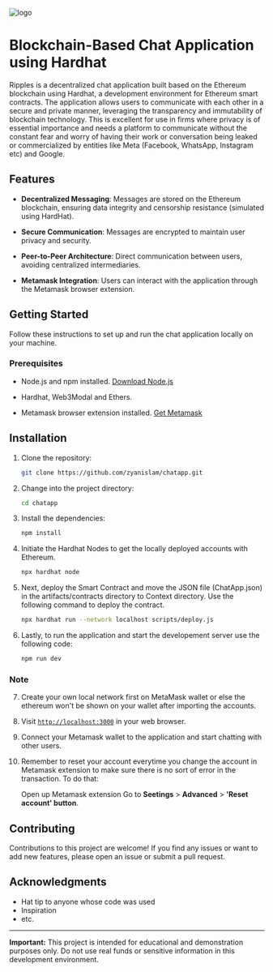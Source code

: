 ![logo](https://github.com/zyanislam/chatapp/assets/89903034/dcf6ad2f-c46e-4cc8-b54f-8fed344595e4)

# Blockchain-Based Chat Application using Hardhat

Ripples is a decentralized chat application built based on the Ethereum blockchain using Hardhat, a development environment for Ethereum smart contracts. The application allows users to communicate with each other in a secure and private manner, leveraging the transparency and immutability of blockchain technology. This is excellent for use in firms where privacy is of essential importance and needs a platform to communicate without the constant fear and worry of having their work or conversation being leaked or commercialized by entities like Meta (Facebook, WhatsApp, Instagram etc) and Google.

## Features

- **Decentralized Messaging**: Messages are stored on the Ethereum blockchain, ensuring data integrity and censorship resistance (simulated using HardHat).

- **Secure Communication**: Messages are encrypted to maintain user privacy and security.

- **Peer-to-Peer Architecture**: Direct communication between users, avoiding centralized intermediaries.

- **Metamask Integration**: Users can interact with the application through the Metamask browser extension.

## Getting Started

Follow these instructions to set up and run the chat application locally on your machine.

### Prerequisites

- Node.js and npm installed. [Download Node.js](https://nodejs.org/en/download/)
  
- Hardhat, Web3Modal and Ethers.

- Metamask browser extension installed. [Get Metamask](https://metamask.io/)

## Installation

1. Clone the repository:
   ```bash
   git clone https://github.com/zyanislam/chatapp.git
   ```

2. Change into the project directory:
   ```bash
   cd chatapp
   ```

3. Install the dependencies:
   ```bash
   npm install
   ```

4. Initiate the Hardhat Nodes to get the locally deployed accounts with Ethereum.
   ```bash
   npx hardhat node
   ```
   
5. Next, deploy the Smart Contract and move the JSON file (ChatApp.json) in the artifacts/contracts directory to Context directory. Use the following command to deploy the contract.
   ```bash
   npx hardhat run --network localhost scripts/deploy.js
   ```

6. Lastly, to run the application and start the developement server use the following code:
   ```bash
   npm run dev
   ```
   
### Note

7. Create your own local network first on MetaMask wallet or else the ethereum won't be shown on your wallet after importing the accounts.

8. Visit [`http://localhost:3000`](http://localhost:3000) in your web browser.

9. Connect your Metamask wallet to the application and start chatting with other users.
    
10. Remember to reset your account everytime you change the account in Metamask extension to make sure there is no sort of error in the transaction.
    To do that:
    
    Open up Metamask extension
    Go to **Seetings** > **Advanced** > **'Reset account' button**.


## Contributing

Contributions to this project are welcome! If you find any issues or want to add new features, please open an issue or submit a pull request.

## Acknowledgments

- Hat tip to anyone whose code was used
- Inspiration
- etc.

---

**Important:** This project is intended for educational and demonstration purposes only. Do not use real funds or sensitive information in this development environment.
